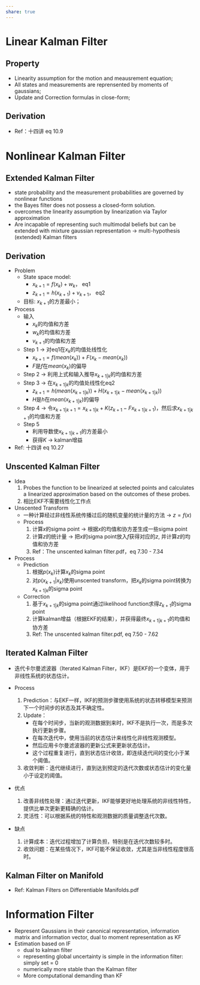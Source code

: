 ```yaml
---
share: true
---
```

# Linear Kalman Filter
## Property
- Linearity assumption for the motion and meausrement equation;
- All states and measurements are reprensented by moments of gaussians;
- Update and Correction formulas in close-form;

## Derivation
- Ref：十四讲 eq 10.9

# Nonlinear Kalman Filter
		
## Extended Kalman Filter
- state probability and the measurement probabilities are governed by nonlinear functions
- the Bayes filter does not possess a closed-form solution.
- overcomes the linearity assumption by linearization via Taylor approximation
- Are incapable of representing such multimodal beliefs but can be extended with mixture gaussian representation → multi-hypothesis (extended) Kalman filters

## Derivation
- Problem
	- State space model:
		- $x_{k+1} = f(x_k)+ w_k$， eq1
		- $z_{k+1} = h(x_{k+1}) + v_{k+1}$， eq2
	- 目标: $x_{k+1}$的方差最小；
- Process
	- 输入
		- $x_k$的均值和方差
		- $w_k$的均值和方差
		- $v_{k+1}$的均值和方差
	- Step 1 → 对eq1在$x_k$的均值处线性化
		- $x_{k+1} = f(mean(x_k)) + F(x_k - mean(x_k))$
		- $F$是$f$在$mean(x_k)$的偏导
	- Step 2 → 利用上式和输入推导$x_{k+1|k}$的均值和方差
	- Step 3 → 在$x_{k+1|k}$的均值处线性化eq2
		- $z_{k+1} = h(mean(x_{k+1|k})) + H(x_{k+1|k} - mean(x_{k+1|k}))$
		- $H$是$h$在$mean(x_{k+1|k})$的偏导
	- Step 4 → 令$x_{k+1|k+1} = x_{k+1|k} + K(z_{k+1} - Fx_{k+1|k+1})$，然后求$x_{k+1|k+1}$的均值和方差
	- Step 5 
		- 利用导数使$x_{k+1|k+1}$的方差最小
		- 获得$K$ → kalman增益
- Ref: 十四讲 eq 10.27

## Unscented Kalman Filter
- Idea
	1. Probes the function to be linearized at selected points and calculates a linearized approximation based on the outcomes of these probes.
	2. 相比EKF不需要线性化工作点
- Unscented Transform
	- 一种计算经过非线性系统传播过后的随机变量的统计量的方法 → $z = f(x)$
	- Process
		1. 计算$x$的sigma point → 根据$x$的均值和协方差生成一些sigma point
		2. 计算$z$的统计量 → 把$x$的sigma point放入$f$获得对应的$z$, 并计算$z$的均值和协方差
		3. Ref：The unscented kalman filter.pdf，eq 7.30 - 7.34
- Process
	- Prediction
		1. 根据$p(x_{k})$计算$x_{k}$的sigma point
		2. 对$p(x_{k+1}|x_k)$使用unscented transform，把$x_k$的sigma point转换为$x_{k+1|k}$的sigma point
	- Correction
		1. 基于$x_{k+1|k}$的sigma point通过likelihood function求得$z_{k+1}$的sigma point
		2. 计算kalman增益（根据EKF的结果），并获得最终$x_{k+1|k+1}$的均值和协方差
		3. Ref: The unscented kalman filter.pdf, eq 7.50 - 7.62

## Iterated Kalman Filter

- 迭代卡尔曼滤波器（Iterated Kalman Filter，IKF）是EKF的一个变体，用于非线性系统的状态估计。

- Process
	1. Prediction：与EKF一样，IKF的预测步骤使用系统的状态转移模型来预测下一个时间步的状态及其不确定性。
	2. Update：
	    - 在每个时间步，当新的观测数据到来时，IKF不是执行一次，而是多次执行更新步骤。
	    - 在每次迭代中，使用当前的状态估计来线性化非线性观测模型。
	    - 然后应用卡尔曼滤波器的更新公式来更新状态估计。
	    - 这个过程重复进行，直到状态估计收敛，即连续迭代间的变化小于某个阈值。
	3. 收敛判断：迭代继续进行，直到达到预定的迭代次数或状态估计的变化量小于设定的阈值。

- 优点
	1. 改善非线性处理：通过迭代更新，IKF能够更好地处理系统的非线性特性，提供比单次更新更精确的估计。
	2. 灵活性：可以根据系统的特性和观测数据的质量调整迭代次数。

- 缺点
	1. 计算成本：迭代过程增加了计算负担，特别是在迭代次数较多时。
	2. 收敛问题：在某些情况下，IKF可能不保证收敛，尤其是当非线性程度很高时。

## Kalman Filter on Manifold

- Ref: Kalman Filters on Differentiable Manifolds.pdf

# Information Filter
- Represent Gaussians in their canonical representation, information matrix and information vector, dual to moment representation as KF
- Estimation based on IF
	- dual to kalman filter
	- representing global uncertainty is simple in the information filter: simply set = 0
	- numerically more stable than the Kalman filter
	- More computational demanding than KF